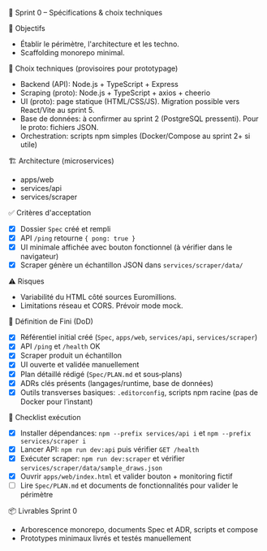 🌱 Sprint 0 – Spécifications & choix techniques

🎯 Objectifs

- Établir le périmètre, l'architecture et les techno.
- Scaffolding monorepo minimal.

🧰 Choix techniques (provisoires pour prototypage)

- Backend (API): Node.js + TypeScript + Express
- Scraping (proto): Node.js + TypeScript + axios + cheerio
- UI (proto): page statique (HTML/CSS/JS). Migration possible vers React/Vite au sprint 5.
- Base de données: à confirmer au sprint 2 (PostgreSQL pressenti). Pour le proto: fichiers JSON.
- Orchestration: scripts npm simples (Docker/Compose au sprint 2+ si utile)

🏗️ Architecture (microservices)

- apps/web
- services/api
- services/scraper

✅ Critères d'acceptation

- [x] Dossier `Spec` créé et rempli
- [x] API `/ping` retourne `{ pong: true }`
- [x] UI minimale affichée avec bouton fonctionnel (à vérifier dans le navigateur)
- [x] Scraper génère un échantillon JSON dans `services/scraper/data/`

⚠️ Risques

- Variabilité du HTML côté sources Euromillions.
- Limitations réseau et CORS. Prévoir mode mock.

🧾 Définition de Fini (DoD)

- [x] Référentiel initial créé (`Spec`, `apps/web`, `services/api`, `services/scraper`)
- [x] API `/ping` et `/health` OK
- [x] Scraper produit un échantillon
- [x] UI ouverte et validée manuellement
- [x] Plan détaillé rédigé (`Spec/PLAN.md` et sous‑plans)
- [x] ADRs clés présents (langages/runtime, base de données)
- [x] Outils transverses basiques: `.editorconfig`, scripts npm racine (pas de Docker pour l’instant)

📝 Checklist exécution

- [x] Installer dépendances: `npm --prefix services/api i` et `npm --prefix services/scraper i`
- [x] Lancer API: `npm run dev:api` puis vérifier `GET /health`
- [x] Exécuter scraper: `npm run dev:scraper` et vérifier `services/scraper/data/sample_draws.json`
- [x] Ouvrir `apps/web/index.html` et valider bouton + monitoring fictif
- [ ] Lire `Spec/PLAN.md` et documents de fonctionnalités pour valider le périmètre

📦 Livrables Sprint 0

- Arborescence monorepo, documents Spec et ADR, scripts et compose
- Prototypes minimaux livrés et testés manuellement

